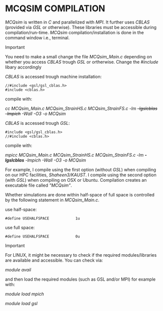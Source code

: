# MCQSIM COMPILATION
_MCQsim_ is written in _C_ and parallelized with _MPI_. It further uses _CBLAS_ (provided via _GSL_ or otherwise). These libraries must be accessible during compilation/run-time. _MCQsim_ compilation/installation is done in the command window i.e., terminal.


> [!IMPORTANT]
> You need to make a small change the file _MCQsim_Main.c_ depending on whether you access _CBLAS_ trough _GSL_ or ortherwise. Change the _#include_ libary accordingly
>
> _CBLAS_ is accessed trough machine installation:
> ```
> //#include <gsl/gsl_cblas.h>
> #include <cblas.h>
> ```
> compile with:
> 
> _cc   MCQsim_Main.c   MCQsim_StrainHS.c   MCQsim_StrainFS.c   -lm ~~-lgslcblas~~ ~~-lmpich~~  -Wall  -O3  -o  MCQsim_
>
> _CBLAS_ is accessed trough _GSL_:
> ```
> #include <gsl/gsl_cblas.h>
> //#include <cblas.h>
> ```
> compile with:
> 
> _mpicc   MCQsim_Main.c   MCQsim_StrainHS.c   MCQsim_StrainFS.c   -lm  ***-lgslcblas***  -lmpich  -Wall  -O3  -o  MCQsim_

For example, I compile using the first option (without _GSL_) when compiling on our HPC facilities, _Shaheen3/KAUST_. I compile using the second option (with _GSL_) when compiling on OSX or Ubuntu. Compilation creates an executable file called _"MCQsim"_.



Whether simulations are done within half-space of full space is controlled by the following statement in _MCQsim_Main.c_.

use half-space:
```
#define USEHALFSPACE            1u
```
use full space:
```
#define USEHALFSPACE            0u
```


> [!IMPORTANT]
> For LINUX, it might be necessary to check if the required modules/libraries are available and accessible. You can check via:
> 
> _module avail_
>
> and then load the required modules (such as GSL and/or MPI) for example with:
> 
> _module load mpich_
>  
> _module load gsl_

